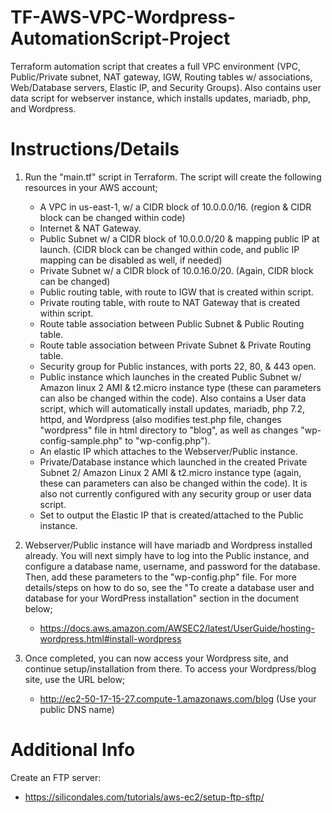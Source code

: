 # TF-AWS-VPC-Wordpress-AutomationScript-Project
Terraform automation script that creates a full VPC environment (VPC, Public/Private subnet, NAT gateway, IGW,  Routing tables w/ associations, Web/Database servers, Elastic IP, and Security Groups). Also contains user data script for webserver instance, which installs updates, mariadb, php, and Wordpress.


# Instructions/Details

1. Run the "main.tf" script in Terraform. The script will create the following resources in your AWS account;

    - A VPC in us-east-1, w/ a CIDR block of 10.0.0.0/16. (region & CIDR block can be changed within code)
    - Internet & NAT Gateway.
    - Public Subnet w/ a CIDR block of 10.0.0.0/20 & mapping public IP at launch. (CIDR block can be changed within code, and public IP mapping can be disabled as well, if needed)
    - Private Subnet w/ a CIDR block of 10.0.16.0/20. (Again, CIDR block can be changed)
    - Public routing table, with route to IGW that is created within script.
    - Private routing table, with route to NAT Gateway that is created within script.
    - Route table association between Public Subnet & Public Routing table.
    - Route table association between Private Subnet & Private Routing table.
    - Security group for Public instances, with ports 22, 80, & 443 open.
    - Public instance which launches in the created Public Subnet w/ Amazon linux 2 AMI & t2.micro instance type (these can parameters can also be changed within the code). Also contains a User data script, which will automatically install updates, mariadb, php 7.2, httpd, and Wordpress (also modifies test.php file, changes "wordpress" file in html directory to "blog", as well as changes "wp-config-sample.php" to "wp-config.php").
    - An elastic IP which attaches to the Webserver/Public instance.
    - Private/Database instance which launched in the created Private Subnet 2/ Amazon Linux 2 AMI & t2.micro instance type (again, these can parameters can also be changed within the code). It is also not currently configured with any security group or user data script.
    - Set to output the Elastic IP that is created/attached to the Public instance.
  
2. Webserver/Public instance will have mariadb and Wordpress installed already. You will next simply have to log into the Public instance, and configure a database name, username, and password for the database. Then, add these parameters to the "wp-config.php" file. For more details/steps on how to do so, see the "To create a database user and database for your WordPress installation" section in the document below;
    - https://docs.aws.amazon.com/AWSEC2/latest/UserGuide/hosting-wordpress.html#install-wordpress
    
3. Once completed, you can now access your Wordpress site, and continue setup/installation from there. To access your Wordpress/blog site, use the URL below;
    - http://ec2-50-17-15-27.compute-1.amazonaws.com/blog (Use your public DNS name)
    

# Additional Info

Create an FTP server:

  - https://silicondales.com/tutorials/aws-ec2/setup-ftp-sftp/
